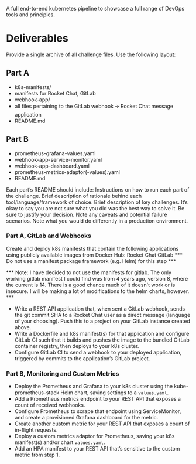 A full end-to-end kubernetes pipeline to showcase a full range of DevOps tools and principles.

# Deliverables

Provide a single archive of all challenge files.
Use the following layout:
## Part A
- k8s-manifests/
- manifests for Rocket Chat, GitLab
- webhook-app/
- all files pertaining to the GitLab webhook 🡪 Rocket Chat message application
- README.md


## Part B
- prometheus-grafana-values.yaml
- webhook-app-service-monitor.yaml
- webhook-app-dashboard.yaml
- prometheus-metrics-adaptor(-values).yaml
- README.md

Each part’s README should include:
Instructions on how to run each part of the challenge. 
Brief description of rationale behind each tool/language/framework of choice.
Brief description of key challenges. It’s okay to say you are not sure what you did was the best way to solve it. Be sure to justify your decision.
Note any caveats and potential failure scenarios.
Note what you would do differently in a production environment.
 
### Part A, GitLab and Webhooks
Create and deploy k8s manifests that contain the following applications using publicly available images from Docker Hub:
Rocket Chat
GitLab
*** Do not use a manifest package framework (e.g. Helm) for this step ***

*** Note: I have decided to not use the manifests for gitlab. The only working gitlab manifest I could find was from 4 years ago, version 8, where the current is 14. There is a good chance much of it doesn't work or is insecure. I will be making a lot of modifications to the helm charts, however. ***
* Write a REST API application that, when sent a GitLab webhook, sends the git commit SHA to a Rocket Chat user as a direct message (language of your choosing). Push this to a project on your GitLab instance created above.
* Write a Dockerfile and k8s manifest(s) for that application and configure GitLab CI such that it builds and pushes the image to the bundled GitLab container registry, then deploys to your k8s cluster.
* Configure GitLab CI to send a webhook to your deployed application, triggered by commits to the application’s GitLab project.
 
### Part B, Monitoring and Custom Metrics
* Deploy the Prometheus and Grafana to your k8s cluster using the kube-prometheus-stack Helm chart, saving settings to a `values.yaml`.
* Add a Prometheus metrics endpoint to your REST API that exposes a count of received webhooks.
* Configure Prometheus to scrape that endpoint using ServiceMonitor, and create a provisioned Grafana dashboard for the metric.
* Create another custom metric for your REST API that exposes a count of in-flight requests.
* Deploy a custom metrics adaptor for Prometheus, saving your k8s manifest(s) and/or chart `values.yaml`.
* Add an HPA manifest to your REST API that’s sensitive to the custom metric from step 1.